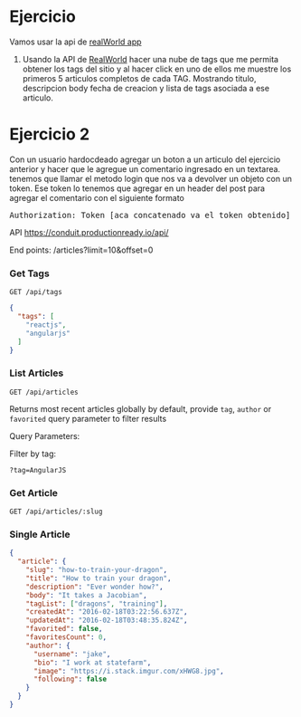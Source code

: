 <h1>Ejercicio</h1>
                        Vamos usar la api de <a href="https://github.com/gothinkster/realworld">realWorld app </a>
                        <ol>
                            <li>
                                Usando la API de <a href="https://github.com/gothinkster/realworld/tree/master/api#endpoints">RealWorld</a> hacer una nube de tags que me permita obtener los tags del sitio y al hacer click en uno de ellos me muestre los primeros 5 articulos completos de cada TAG. Mostrando titulo, descripcion body fecha de creacion y lista de tags asociada a ese articulo.
                            </li>
                        </ol>
<h1>Ejercicio 2</h1>
<p>
                        Con un usuario hardocdeado agregar un boton a un articulo del ejercicio anterior y hacer que le agregue un comentario ingresado en un textarea. tenemos que llamar el metodo login que nos va a devolver un objeto con un token. Ese token lo tenemos que agregar en un header del post para agregar el comentario con el siguiente formato</p>
                <pre>Authorization: Token [aca concatenado va el token obtenido]</pre>

API https://conduit.productionready.io/api/

End points: 
/articles?limit=10&offset=0



### Get Tags

`GET /api/tags`

```JSON
{
  "tags": [
    "reactjs",
    "angularjs"
  ]
}
```


### List Articles

`GET /api/articles`

Returns most recent articles globally by default, provide `tag`, `author` or `favorited` query parameter to filter results

Query Parameters:

Filter by tag:

`?tag=AngularJS`


### Get Article

`GET /api/articles/:slug`

### Single Article

```JSON
{
  "article": {
    "slug": "how-to-train-your-dragon",
    "title": "How to train your dragon",
    "description": "Ever wonder how?",
    "body": "It takes a Jacobian",
    "tagList": ["dragons", "training"],
    "createdAt": "2016-02-18T03:22:56.637Z",
    "updatedAt": "2016-02-18T03:48:35.824Z",
    "favorited": false,
    "favoritesCount": 0,
    "author": {
      "username": "jake",
      "bio": "I work at statefarm",
      "image": "https://i.stack.imgur.com/xHWG8.jpg",
      "following": false
    }
  }
}
```
